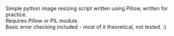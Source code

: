Simple python image resizing script written using Pillow, written for practice.  
Requires Pillow or PIL module.  
Basic error checking included - most of it theoretical, not tested. :)